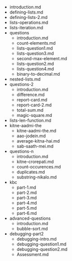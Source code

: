 - introduction.md
- defining-lists.md
- defining-lists-2.md
- lists-operations.md
- lists-iteration.md
- questions
  - introduction.md
  - count-elements.md
  - lists-question1.md
  - lists-question3.md
  - second-max-element.md
  - lists-question2.md
  - lists-question4.md
  - binary-to-decimal.md
- nested-lists.md
- questions-2
  - introduction.md
  - difference.md
  - report-card.md
  - report-card-2.md
  - total-sum.md
  - magic-square.md
- lists-len-function.md
- kitne-aadmi-the
  - kitne-aadmi-the.md
  - aao-jodein.md
  - average-kitna-hai.md
  - sab-saath-mei.md
- questions-n
  - introduction.md
  - kitne-crorepati.md
  - count-occurences.md
  - duplicates.md
  - substring-nikalo.md
- kbc
  - part-1.md
  - part-2.md
  - part-3.md
  - part-4.md
  - part-5.md
  - part-6.md
- advanced-questions
  - introduction.md
  - bubble-sort.md
- debugging-part2
	- debugging-intro.md
	- debugging-question1.md
	- debugging-question2.md
  - Assessment.md
